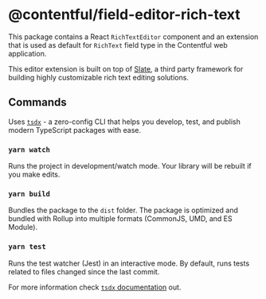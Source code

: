 # @contentful/field-editor-rich-text

This package contains a React `RichTextEditor` component and an extension that is used as default for `RichText` field type in the Contentful web application.

This editor extension is built on top of [Slate](https://github.com/ianstormtaylor/slate), a third party framework for building highly customizable rich text editing solutions.

## Commands

Uses [`tsdx`](https://github.com/palmerhq/tsdx) - a zero-config CLI that helps you develop, test, and publish modern TypeScript packages with ease.

### `yarn watch`

Runs the project in development/watch mode. Your library will be rebuilt if you make edits.

### `yarn build`

Bundles the package to the `dist` folder.
The package is optimized and bundled with Rollup into multiple formats (CommonJS, UMD, and ES Module).

### `yarn test`

Runs the test watcher (Jest) in an interactive mode.
By default, runs tests related to files changed since the last commit.

For more information check [`tsdx` documentation](https://github.com/palmerhq/tsdx) out.
